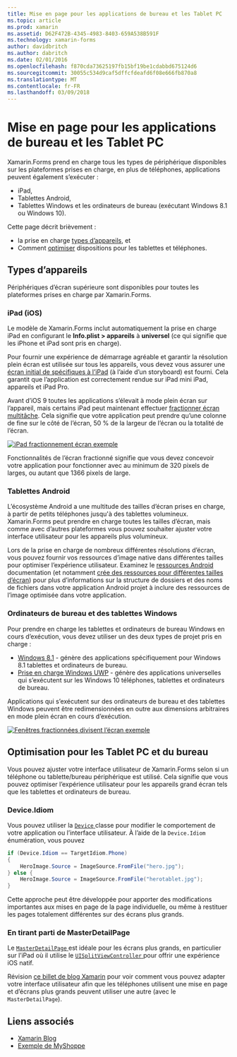 ```yaml
---
title: Mise en page pour les applications de bureau et les Tablet PC
ms.topic: article
ms.prod: xamarin
ms.assetid: D62F472B-4345-4983-8403-659A538B591F
ms.technology: xamarin-forms
author: davidbritch
ms.author: dabritch
ms.date: 02/01/2016
ms.openlocfilehash: f870cda73625197fb15bf19be1cdabbd675124d6
ms.sourcegitcommit: 30055c534d9caf5dffcfdeafd6f08e666fb870a8
ms.translationtype: MT
ms.contentlocale: fr-FR
ms.lasthandoff: 03/09/2018
---
```

# <a name="layout-for-tablet-and-desktop-apps"></a>Mise en page pour les applications de bureau et les Tablet PC

Xamarin.Forms prend en charge tous les types de périphérique disponibles sur les plateformes prises en charge, en plus de téléphones, applications peuvent également s’exécuter :

* iPad,
* Tablettes Android,
* Tablettes Windows et les ordinateurs de bureau (exécutant Windows 8.1 ou Windows 10).

Cette page décrit brièvement :

* la prise en charge [types d’appareils](#Device_Types), et
* Comment [optimiser](#optimize) dispositions pour les tablettes et téléphones.

<a name="Device_Types" />

## <a name="device-types"></a>Types d’appareils

Périphériques d’écran supérieure sont disponibles pour toutes les plateformes prises en charge par Xamarin.Forms.

### <a name="ipads-ios"></a>iPad (iOS)

Le modèle de Xamarin.Forms inclut automatiquement la prise en charge iPad en configurant le **Info.plist > appareils** à **universel** (ce qui signifie que les iPhone et iPad sont pris en charge).

Pour fournir une expérience de démarrage agréable et garantir la résolution plein écran est utilisée sur tous les appareils, vous devez vous assurer une [écran initial de spécifiques à l’iPad](~/ios/app-fundamentals/images-icons/launch-screens.md) (à l’aide d’un storyboard) est fourni. Cela garantit que l’application est correctement rendue sur iPad mini iPad, appareils et iPad Pro.

Avant d’iOS 9 toutes les applications s’élevait à mode plein écran sur l’appareil, mais certains iPad peut maintenant effectuer [fractionner écran multitâche](~/ios/platform/multitasking.md).
Cela signifie que votre application peut prendre qu’une colonne de fine sur le côté de l’écran, 50 % de la largeur de l’écran ou la totalité de l’écran.

[![](tablet-images/ipad-sml.png "iPad fractionnement écran exemple")](tablet-images/ipad.png#lightbox "iPad exemple d’écran de fractionnement")

Fonctionnalités de l’écran fractionné signifie que vous devez concevoir votre application pour fonctionner avec au minimum de 320 pixels de larges, ou autant que 1366 pixels de large.

### <a name="android-tablets"></a>Tablettes Android

L’écosystème Android a une multitude des tailles d’écran prises en charge, à partir de petits téléphones jusqu'à des tablettes volumineux. Xamarin.Forms peut prendre en charge toutes les tailles d’écran, mais comme avec d’autres plateformes vous pouvez souhaiter ajuster votre interface utilisateur pour les appareils plus volumineux.

Lors de la prise en charge de nombreux différentes résolutions d’écran, vous pouvez fournir vos ressources d’image native dans différentes tailles pour optimiser l’expérience utilisateur.
Examinez le [ressources Android](~/android/app-fundamentals/resources-in-android/index.md) documentation (et notamment [crée des ressources pour différentes tailles d’écran](~/android/app-fundamentals/resources-in-android/resources-for-varying-screens.md)) pour plus d’informations sur la structure de dossiers et des noms de fichiers dans votre application Android projet à inclure des ressources de l’image optimisée dans votre application.

### <a name="windows-tablets-and-desktops"></a>Ordinateurs de bureau et des tablettes Windows

Pour prendre en charge les tablettes et ordinateurs de bureau Windows en cours d’exécution, vous devez utiliser un des deux types de projet pris en charge :

* [Windows 8.1](~/xamarin-forms/platform/windows/installation/tablet.md) -
  génère des applications spécifiquement pour Windows 8.1 tablettes et ordinateurs de bureau.
* [Prise en charge Windows UWP](~/xamarin-forms/platform/windows/installation/universal.md) -
  génère des applications universelles qui s’exécutent sur les Windows 10 téléphones, tablettes et ordinateurs de bureau.

Applications qui s’exécutent sur des ordinateurs de bureau et des tablettes Windows peuvent être redimensionnées en outre aux dimensions arbitraires en mode plein écran en cours d’exécution.

[![](tablet-images/splitscreen-sml.png "Fenêtres fractionnées divisent l’écran exemple")](tablet-images/splitscreen.png#lightbox "les fenêtres fractionnées divisent l’exemple de l’écran")


<a name="optimize" />

## <a name="optimizing-for-tablet-and-desktop"></a>Optimisation pour les Tablet PC et du bureau

Vous pouvez ajuster votre interface utilisateur de Xamarin.Forms selon si un téléphone ou tablette/bureau périphérique est utilisé. Cela signifie que vous pouvez optimiser l’expérience utilisateur pour les appareils grand écran tels que les tablettes et ordinateurs de bureau.


### <a name="deviceidiom"></a>Device.Idiom

Vous pouvez utiliser la [ `Device` ](~/xamarin-forms/platform/device.md) classe pour modifier le comportement de votre application ou l’interface utilisateur. À l’aide de la `Device.Idiom` énumération, vous pouvez

```csharp
if (Device.Idiom == TargetIdiom.Phone)
{
    HeroImage.Source = ImageSource.FromFile("hero.jpg");
} else {
    HeroImage.Source = ImageSource.FromFile("herotablet.jpg");
}
```

Cette approche peut être développée pour apporter des modifications importantes aux mises en page de la page individuelle, ou même à restituer les pages totalement différentes sur des écrans plus grands.

### <a name="leveraging-masterdetailpage"></a>En tirant parti de MasterDetailPage

Le [ `MasterDetailPage` ](https://developer.xamarin.com/api/type/Xamarin.Forms.MasterDetailPage/) est idéale pour les écrans plus grands, en particulier sur l’iPad où il utilise le [ `UISplitViewController` ](https://developer.xamarin.com/api/type/UIKit.UISplitViewController/) pour offrir une expérience iOS natif.

Révision [ce billet de blog Xamarin](https://blog.xamarin.com/bringing-xamarin-forms-apps-to-tablets/) pour voir comment vous pouvez adapter votre interface utilisateur afin que les téléphones utilisent une mise en page et d’écrans plus grands peuvent utiliser une autre (avec le `MasterDetailPage`).



## <a name="related-links"></a>Liens associés

- [Xamarin Blog](https://blog.xamarin.com/bringing-xamarin-forms-apps-to-tablets/)
- [Exemple de MyShoppe](https://github.com/jamesmontemagno/myshoppe)

